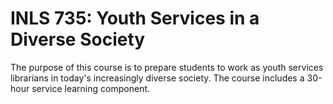 # INLS 735: Youth Services in a Diverse Society

The purpose of this course is to prepare students to work as youth services librarians in today's increasingly diverse society. The course includes a 30-hour service learning component.